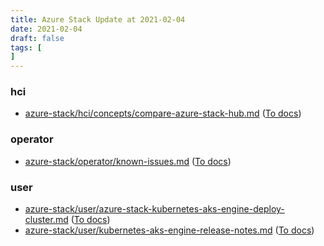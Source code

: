 ```yaml
---
title: Azure Stack Update at 2021-02-04
date: 2021-02-04
draft: false
tags: [
]
---
```


### hci
- [azure-stack/hci/concepts/compare-azure-stack-hub.md](https://github.com/MicrosoftDocs/azure-stack-docs/compare/2ce89f5..4989c49#diff-e080938ddde8def0dd8a9839603cb6267f39b0edf7823a80779c910fc7f973c4) ([To docs](https://docs.microsoft.com/en-us/azure-stack/hci/concepts/compare-azure-stack-hub?WT.mc_id=AZ-MVP-5003408))
    
### operator
- [azure-stack/operator/known-issues.md](https://github.com/MicrosoftDocs/azure-stack-docs/compare/2ce89f5..4989c49#diff-cb06cf349d7c5acaddcca900d95b98b309283d56f1ec4f41df6a6a5f2bf3a79c) ([To docs](https://docs.microsoft.com/en-us/azure-stack/operator/known-issues?WT.mc_id=AZ-MVP-5003408))
    
### user
- [azure-stack/user/azure-stack-kubernetes-aks-engine-deploy-cluster.md](https://github.com/MicrosoftDocs/azure-stack-docs/compare/2ce89f5..4989c49#diff-e8d35c711734b9583f8d3c09f3b867158bc783a064e82480ba6b636a3b5d736c) ([To docs](https://docs.microsoft.com/en-us/azure-stack/user/azure-stack-kubernetes-aks-engine-deploy-cluster?WT.mc_id=AZ-MVP-5003408))
- [azure-stack/user/kubernetes-aks-engine-release-notes.md](https://github.com/MicrosoftDocs/azure-stack-docs/compare/2ce89f5..4989c49#diff-9b430d1771c2a9d8bf7f93cc18899a563988f31998bc8c4dcd34eb62258e9fe4) ([To docs](https://docs.microsoft.com/en-us/azure-stack/user/kubernetes-aks-engine-release-notes?WT.mc_id=AZ-MVP-5003408))
    
